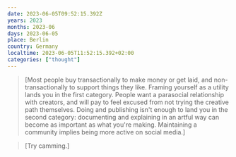 ```yaml
---
date: 2023-06-05T09:52:15.392Z
years: 2023
months: 2023-06
days: 2023-06-05
place: Berlin
country: Germany
localtime: 2023-06-05T11:52:15.392+02:00
categories: ["thought"]
---
```

> [Most people buy transactionally to make money or get laid, and non-transactionally to support things they like. Framing yourself as a utility lands you in the first category. People want a parasocial relationship with creators, and will pay to feel excused from not trying the creative path themselves. Doing and publishing isn't enough to land you in the second category: documenting and explaining in an artful way can become as important as what you're making. Maintaining a community implies being more active on social media.]

> [Try camming.]

